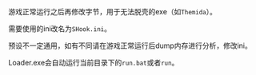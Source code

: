 游戏正常运行之后再修改字节，用于无法脱壳的exe（如`Themida`）。

需要使用的ini改名为`SHook.ini`。

预设不一定通用，如有不同请在游戏正常运行后dump内存进行分析，修改ini。

Loader.exe会自动运行当前目录下的`run.bat`或者`run`。